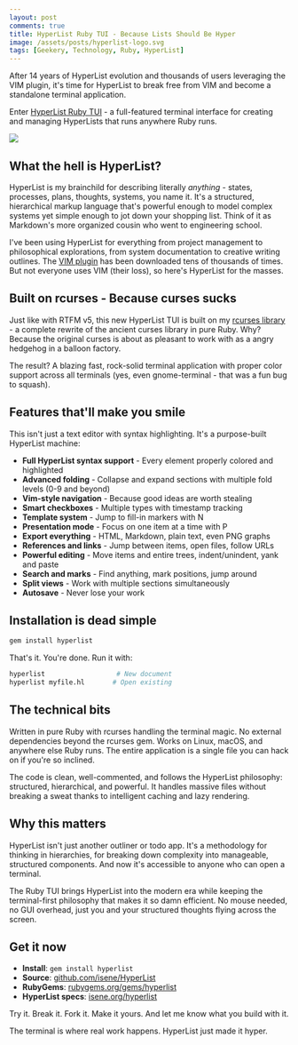```yaml
---
layout: post
comments: true
title: HyperList Ruby TUI - Because Lists Should Be Hyper
image: /assets/posts/hyperlist-logo.svg
tags: [Geekery, Technology, Ruby, HyperList]
---
```


After 14 years of HyperList evolution and thousands of users leveraging the VIM plugin, it's time for HyperList to break free from VIM and become a standalone terminal application. 

Enter [HyperList Ruby TUI](https://github.com/isene/HyperList) - a full-featured terminal interface for creating and managing HyperLists that runs anywhere Ruby runs.

![](https://isene.org/assets/posts/hyperlist-screenshot.png)

## What the hell is HyperList?

HyperList is my brainchild for describing literally *anything* - states, processes, plans, thoughts, systems, you name it. It's a structured, hierarchical markup language that's powerful enough to model complex systems yet simple enough to jot down your shopping list. Think of it as Markdown's more organized cousin who went to engineering school.

I've been using HyperList for everything from project management to philosophical explorations, from system documentation to creative writing outlines. The [VIM plugin](https://github.com/isene/hyperlist.vim) has been downloaded tens of thousands of times. But not everyone uses VIM (their loss), so here's HyperList for the masses.

## Built on rcurses - Because curses sucks

Just like with RTFM v5, this new HyperList TUI is built on my [rcurses library](https://github.com/isene/rcurses) - a complete rewrite of the ancient curses library in pure Ruby. Why? Because the original curses is about as pleasant to work with as a angry hedgehog in a balloon factory.

The result? A blazing fast, rock-solid terminal application with proper color support across all terminals (yes, even gnome-terminal - that was a fun bug to squash).

## Features that'll make you smile

This isn't just a text editor with syntax highlighting. It's a purpose-built HyperList machine:

* **Full HyperList syntax support** - Every element properly colored and highlighted
* **Advanced folding** - Collapse and expand sections with multiple fold levels (0-9 and beyond)
* **Vim-style navigation** - Because good ideas are worth stealing
* **Smart checkboxes** - Multiple types with timestamp tracking
* **Template system** - Jump to fill-in markers with N
* **Presentation mode** - Focus on one item at a time with P
* **Export everything** - HTML, Markdown, plain text, even PNG graphs
* **References and links** - Jump between items, open files, follow URLs
* **Powerful editing** - Move items and entire trees, indent/unindent, yank and paste
* **Search and marks** - Find anything, mark positions, jump around
* **Split views** - Work with multiple sections simultaneously
* **Autosave** - Never lose your work

## Installation is dead simple

```bash
gem install hyperlist
```

That's it. You're done. Run it with:

```bash
hyperlist                  # New document
hyperlist myfile.hl       # Open existing
```

## The technical bits

Written in pure Ruby with rcurses handling the terminal magic. No external dependencies beyond the rcurses gem. Works on Linux, macOS, and anywhere else Ruby runs. The entire application is a single file you can hack on if you're so inclined.

The code is clean, well-commented, and follows the HyperList philosophy: structured, hierarchical, and powerful. It handles massive files without breaking a sweat thanks to intelligent caching and lazy rendering.

## Why this matters

HyperList isn't just another outliner or todo app. It's a methodology for thinking in hierarchies, for breaking down complexity into manageable, structured components. And now it's accessible to anyone who can open a terminal.

The Ruby TUI brings HyperList into the modern era while keeping the terminal-first philosophy that makes it so damn efficient. No mouse needed, no GUI overhead, just you and your structured thoughts flying across the screen.

## Get it now

* **Install**: `gem install hyperlist`
* **Source**: [github.com/isene/HyperList](https://github.com/isene/HyperList)
* **RubyGems**: [rubygems.org/gems/hyperlist](https://rubygems.org/gems/hyperlist)
* **HyperList specs**: [isene.org/hyperlist](https://isene.org/hyperlist)

Try it. Break it. Fork it. Make it yours. And let me know what you build with it.

The terminal is where real work happens. HyperList just made it hyper.
